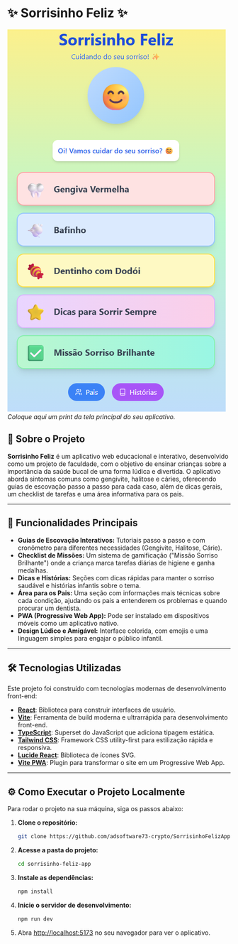 # ✨ Sorrisinho Feliz ✨

![App Screenshot](tela.png)
*Coloque aqui um print da tela principal do seu aplicativo.*

## 📖 Sobre o Projeto

**Sorrisinho Feliz** é um aplicativo web educacional e interativo, desenvolvido como um projeto de faculdade, com o objetivo de ensinar crianças sobre a importância da saúde bucal de uma forma lúdica e divertida. O aplicativo aborda sintomas comuns como gengivite, halitose e cáries, oferecendo guias de escovação passo a passo para cada caso, além de dicas gerais, um checklist de tarefas e uma área informativa para os pais.

---

## 🚀 Funcionalidades Principais

* **Guias de Escovação Interativos:** Tutoriais passo a passo e com cronômetro para diferentes necessidades (Gengivite, Halitose, Cárie).
* **Checklist de Missões:** Um sistema de gamificação ("Missão Sorriso Brilhante") onde a criança marca tarefas diárias de higiene e ganha medalhas.
* **Dicas e Histórias:** Seções com dicas rápidas para manter o sorriso saudável e histórias infantis sobre o tema.
* **Área para os Pais:** Uma seção com informações mais técnicas sobre cada condição, ajudando os pais a entenderem os problemas e quando procurar um dentista.
* **PWA (Progressive Web App):** Pode ser instalado em dispositivos móveis como um aplicativo nativo.
* **Design Lúdico e Amigável:** Interface colorida, com emojis e uma linguagem simples para engajar o público infantil.

---

## 🛠️ Tecnologias Utilizadas

Este projeto foi construído com tecnologias modernas de desenvolvimento front-end:

* **[React](https://react.dev/)**: Biblioteca para construir interfaces de usuário.
* **[Vite](https://vitejs.dev/)**: Ferramenta de build moderna e ultrarrápida para desenvolvimento front-end.
* **[TypeScript](https://www.typescriptlang.org/)**: Superset do JavaScript que adiciona tipagem estática.
* **[Tailwind CSS](https://tailwindcss.com/)**: Framework CSS utility-first para estilização rápida e responsiva.
* **[Lucide React](https://lucide.dev/)**: Biblioteca de ícones SVG.
* **[Vite PWA](https://vite-pwa-org.netlify.app/)**: Plugin para transformar o site em um Progressive Web App.

---

## ⚙️ Como Executar o Projeto Localmente

Para rodar o projeto na sua máquina, siga os passos abaixo:

1.  **Clone o repositório:**
    ```bash
    git clone https://github.com/adsoftware73-crypto/SorrisinhoFelizApp.git
    ```

2.  **Acesse a pasta do projeto:**
    ```bash
    cd sorrisinho-feliz-app
    ```

3.  **Instale as dependências:**
    ```bash
    npm install
    ```

4.  **Inicie o servidor de desenvolvimento:**
    ```bash
    npm run dev
    ```

5.  Abra [http://localhost:5173](http://localhost:5173) no seu navegador para ver o aplicativo.
